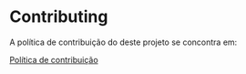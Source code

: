 # Contributing

A política de contribuição do deste projeto se concontra em: 

[Política de contribuição](docs/gitflow.md)